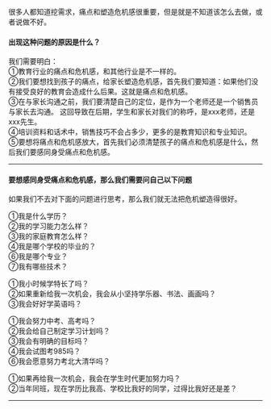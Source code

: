 很多人都知道挖需求，痛点和塑造危机感很重要，但是就是不知道该怎么去做，或者说做不好。     
    
#### 出现这种问题的原因是什么？
我们需要明白：    
①教育行业的痛点和危机感，和其他行业是不一样的。       
②我们要想找到孩子的痛点，给家长塑造危机感，首先我们要知道：如果他们没有接受良好的教育会造成什么后果。这就是痛点和危机感。       
③在与家长沟通之前，我们要清楚自己的定位，是作为一个老师还是一个销售员与家长去沟通。 
这回导致在后期，学生和家长对我们的称呼，是xxx老师，还是xxx先生。      
④培训资料和话术中，销售技巧不会占多少，更多的是教育知识和专业知识。      
⑤要想将痛点和危机感放大，首先我们必须清楚孩子的痛点和危机感是什么，然后我们要感同身受痛点和危机感。        
      
	  
****
#### 要想感同身受痛点和危机感，那么我们需要问自己以下问题
如果我们不去对下面的问题进行思考，那么我们就无法把危机塑造得很好。       
       
①我是什么学历？        
②我的学习能力怎么样？        
③我的家庭教育怎么样？      
④我是哪个学校的毕业的？       
⑥我是哪个专业？        
⑦我有哪些技术？          
       
①我小时候学特长了吗？        
②如果重新给我一次机会，我会从小坚持学乐器、书法、画画吗？        
③我会好好学英语吗？       
      
①我会努力中考、高考吗？       
②我会给自己制定学习计划吗？      
③我会有明确的目标吗？      
④我会试图考985吗？      
⑥我会愿意努力考北大清华吗？       
       
①如果再给我一次机会，我会在学生时代更加努力吗？      
②当年同班，现在学历比我高、学校比我好的同学，过得比我好还是差？       
       
*****


